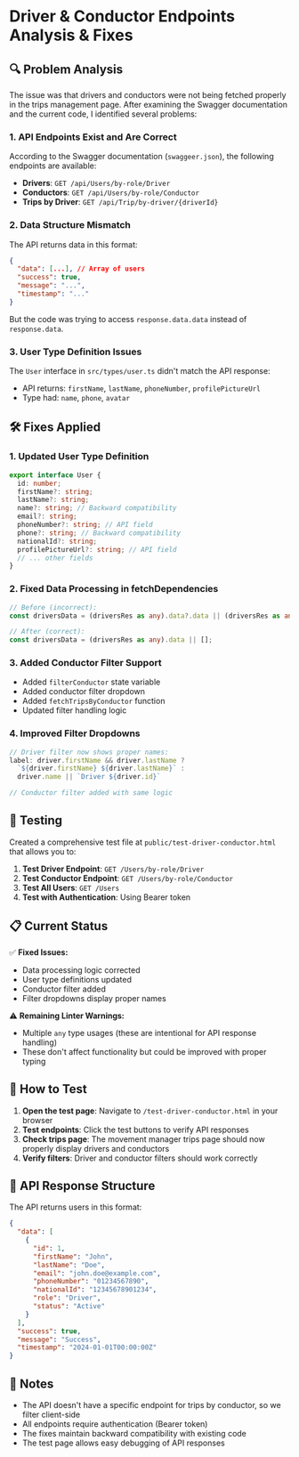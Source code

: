 # Driver & Conductor Endpoints Analysis & Fixes

## 🔍 Problem Analysis

The issue was that drivers and conductors were not being fetched properly in the trips management page. After examining the Swagger documentation and the current code, I identified several problems:

### 1. **API Endpoints Exist and Are Correct**
According to the Swagger documentation (`swaggeer.json`), the following endpoints are available:

- **Drivers**: `GET /api/Users/by-role/Driver`
- **Conductors**: `GET /api/Users/by-role/Conductor`
- **Trips by Driver**: `GET /api/Trip/by-driver/{driverId}`

### 2. **Data Structure Mismatch**
The API returns data in this format:
```json
{
  "data": [...], // Array of users
  "success": true,
  "message": "...",
  "timestamp": "..."
}
```

But the code was trying to access `response.data.data` instead of `response.data`.

### 3. **User Type Definition Issues**
The `User` interface in `src/types/user.ts` didn't match the API response:
- API returns: `firstName`, `lastName`, `phoneNumber`, `profilePictureUrl`
- Type had: `name`, `phone`, `avatar`

## 🛠️ Fixes Applied

### 1. **Updated User Type Definition**
```typescript
export interface User {
  id: number;
  firstName?: string;
  lastName?: string;
  name?: string; // Backward compatibility
  email?: string;
  phoneNumber?: string; // API field
  phone?: string; // Backward compatibility
  nationalId?: string;
  profilePictureUrl?: string; // API field
  // ... other fields
}
```

### 2. **Fixed Data Processing in fetchDependencies**
```typescript
// Before (incorrect):
const driversData = (driversRes as any).data?.data || (driversRes as any).data || [];

// After (correct):
const driversData = (driversRes as any).data || [];
```

### 3. **Added Conductor Filter Support**
- Added `filterConductor` state variable
- Added conductor filter dropdown
- Added `fetchTripsByConductor` function
- Updated filter handling logic

### 4. **Improved Filter Dropdowns**
```typescript
// Driver filter now shows proper names:
label: driver.firstName && driver.lastName ? 
  `${driver.firstName} ${driver.lastName}` : 
  driver.name || `Driver ${driver.id}`

// Conductor filter added with same logic
```

## 🧪 Testing

Created a comprehensive test file at `public/test-driver-conductor.html` that allows you to:

1. **Test Driver Endpoint**: `GET /Users/by-role/Driver`
2. **Test Conductor Endpoint**: `GET /Users/by-role/Conductor`
3. **Test All Users**: `GET /Users`
4. **Test with Authentication**: Using Bearer token

## 📋 Current Status

✅ **Fixed Issues:**
- Data processing logic corrected
- User type definitions updated
- Conductor filter added
- Filter dropdowns display proper names

⚠️ **Remaining Linter Warnings:**
- Multiple `any` type usages (these are intentional for API response handling)
- These don't affect functionality but could be improved with proper typing

## 🚀 How to Test

1. **Open the test page**: Navigate to `/test-driver-conductor.html` in your browser
2. **Test endpoints**: Click the test buttons to verify API responses
3. **Check trips page**: The movement manager trips page should now properly display drivers and conductors
4. **Verify filters**: Driver and conductor filters should work correctly

## 🔧 API Response Structure

The API returns users in this format:
```json
{
  "data": [
    {
      "id": 1,
      "firstName": "John",
      "lastName": "Doe",
      "email": "john.doe@example.com",
      "phoneNumber": "01234567890",
      "nationalId": "12345678901234",
      "role": "Driver",
      "status": "Active"
    }
  ],
  "success": true,
  "message": "Success",
  "timestamp": "2024-01-01T00:00:00Z"
}
```

## 📝 Notes

- The API doesn't have a specific endpoint for trips by conductor, so we filter client-side
- All endpoints require authentication (Bearer token)
- The fixes maintain backward compatibility with existing code
- The test page allows easy debugging of API responses

